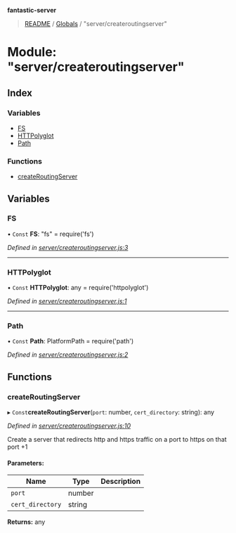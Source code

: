 **fantastic-server**

> [README](../README.md) / [Globals](../globals.md) / "server/createroutingserver"

# Module: "server/createroutingserver"

## Index

### Variables

* [FS](_server_createroutingserver_.md#fs)
* [HTTPolyglot](_server_createroutingserver_.md#httpolyglot)
* [Path](_server_createroutingserver_.md#path)

### Functions

* [createRoutingServer](_server_createroutingserver_.md#createroutingserver)

## Variables

### FS

• `Const` **FS**: "fs" = require('fs')

*Defined in [server/createroutingserver.js:3](https://github.com/besimorhino/project-fantastic/blob/af5d0de/server/createroutingserver.js#L3)*

___

### HTTPolyglot

• `Const` **HTTPolyglot**: any = require('httpolyglot')

*Defined in [server/createroutingserver.js:1](https://github.com/besimorhino/project-fantastic/blob/af5d0de/server/createroutingserver.js#L1)*

___

### Path

• `Const` **Path**: PlatformPath = require('path')

*Defined in [server/createroutingserver.js:2](https://github.com/besimorhino/project-fantastic/blob/af5d0de/server/createroutingserver.js#L2)*

## Functions

### createRoutingServer

▸ `Const`**createRoutingServer**(`port`: number, `cert_directory`: string): any

*Defined in [server/createroutingserver.js:10](https://github.com/besimorhino/project-fantastic/blob/af5d0de/server/createroutingserver.js#L10)*

Create a server that redirects http and https traffic on a port to https on that port +1

#### Parameters:

Name | Type | Description |
------ | ------ | ------ |
`port` | number |  |
`cert_directory` | string |   |

**Returns:** any
